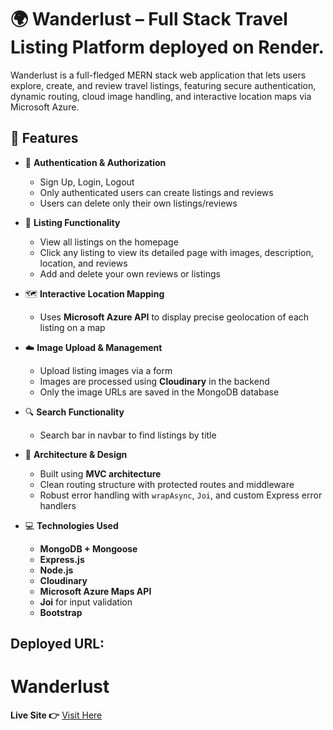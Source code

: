 # 🌍 Wanderlust – Full Stack Travel Listing Platform deployed on Render.

Wanderlust is a full-fledged MERN stack web application that lets users explore, create, and review travel listings, featuring secure authentication, dynamic routing, cloud image handling, and interactive location maps via Microsoft Azure.

## 🚀 Features

- 🔐 **Authentication & Authorization**
  - Sign Up, Login, Logout
  - Only authenticated users can create listings and reviews
  - Users can delete only their own listings/reviews

- 🧭 **Listing Functionality**
  - View all listings on the homepage
  - Click any listing to view its detailed page with images, description, location, and reviews
  - Add and delete your own reviews or listings

- 🗺️ **Interactive Location Mapping**
  - Uses **Microsoft Azure API** to display precise geolocation of each listing on a map

- ☁️ **Image Upload & Management**
  - Upload listing images via a form
  - Images are processed using **Cloudinary** in the backend
  - Only the image URLs are saved in the MongoDB database

- 🔍 **Search Functionality**
  - Search bar in navbar to find listings by title

- 🧱 **Architecture & Design**
  - Built using **MVC architecture**
  - Clean routing structure with protected routes and middleware
  - Robust error handling with `wrapAsync`, `Joi`, and custom Express error handlers

- 💻 **Technologies Used**
  - **MongoDB + Mongoose**
  - **Express.js**
  - **Node.js**
  - **Cloudinary**
  - **Microsoft Azure Maps API**
  - **Joi** for input validation
  - **Bootstrap** 


## Deployed URL: 
# Wanderlust
**Live Site 👉** [Visit Here](https://wanderlust-hcp4.onrender.com)



